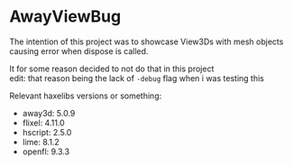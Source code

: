 # AwayViewBug

The intention of this project was to showcase View3Ds with mesh objects causing error when dispose is called.

It for some reason decided to not do that in this project<br>
edit: that reason being the lack of `-debug` flag when i was testing this

Relevant haxelibs versions or something:
- away3d: 5.0.9
- flixel: 4.11.0
- hscript: 2.5.0
- lime: 8.1.2
- openfl: 9.3.3
